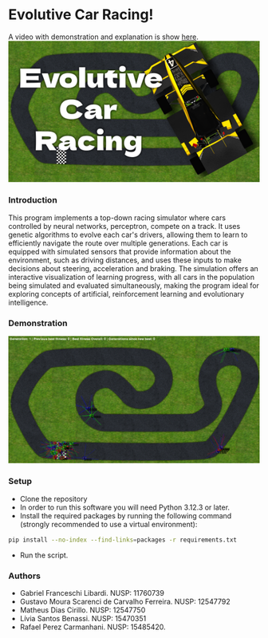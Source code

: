 # Evolutive Car Racing!
A video with demonstration and explanation is show [here](https://youtu.be/P_O1a81Bg1I?si=RuWM24tXJOjyFw7s).
[![Illustration of the game](./assets/documentation/firstPage.png)](https://youtu.be/P_O1a81Bg1I?si=RuWM24tXJOjyFw7s)

### Introduction
This program implements a top-down racing simulator where cars controlled by neural networks, perceptron, compete on a track. It uses genetic algorithms to evolve each car's drivers, allowing them to learn to efficiently navigate the route over multiple generations. Each car is equipped with simulated sensors that provide information about the environment, such as driving distances, and uses these inputs to make decisions about steering, acceleration and braking. The simulation offers an interactive visualization of learning progress, with all cars in the population being simulated and evaluated simultaneously, making the program ideal for exploring concepts of artificial, reinforcement learning and evolutionary intelligence.

### Demonstration
[![Illustration of the game](./assets/documentation/illustration.png)](https://youtu.be/P_O1a81Bg1I?si=RuWM24tXJOjyFw7s)

### Setup
- Clone the repository
- In order to run this software you will need Python 3.12.3 or later.
- Install the required packages by running the following command (strongly recommended to use a virtual environment):
```bash
pip install --no-index --find-links=packages -r requirements.txt
```
- Run the script.

### Authors
- Gabriel Franceschi Libardi. NUSP: 11760739
- Gustavo Moura Scarenci de Carvalho Ferreira. NUSP: 12547792
- Matheus Dias Cirillo. NUSP: 12547750
- Lívia Santos Benassi. NUSP: 15470351
- Rafael Perez Carmanhani. NUSP: 15485420.
